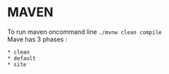 #   MAVEN
To run maven oncommand line `./mvnw clean compile`<br/>
Mave has 3 phases :

    * clean 
    * default
    * site
